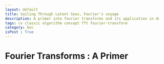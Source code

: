 ```yaml
---
layout: default
title: Sailing Through Latent Seas, Fourier's voyage
description: A primer into fourier transforms and its application in deep learning. Some interesting theories and observations.
tags: cv classic algorithm concept fft fourier-transform
category: boc
isPost : True
---
```


# Fourier Transforms : A Primer



